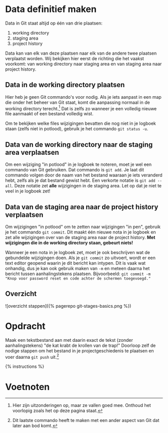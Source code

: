 # Data definitief maken
Data in Git staat altijd op één van drie plaatsen:

1. working directory
2. staging area
3. project history

Data kan van elk van deze plaatsen naar elk van de andere twee plaatsen verplaatst worden. Wij bekijken hier eerst de richting die het vaakst voorkomt: van working directory naar staging area en van staging area naar project history.

## Data in de working directory plaatsen
Hier heb je geen Git commando's voor nodig. Als je iets aanpast in een map die onder het beheer van Git staat, komt die aanpassing normaal in de working directory terecht.[^1] Dat is zelfs zo wanneer je een volledig nieuwe file aanmaakt of een bestand volledig wist.

Om te bekijken welke files wijzigingen bevatten die nog niet in je logboek staan (zelfs niet in potlood), gebruik je het commando `git status -u`.

## Data van de working directory naar de staging area verplaatsen
Om een wijziging "in potlood" in je logboek te noteren, moet je wel een commando van Git gebruiken. Dat commando is `git add`. Je laat dit commando volgen door de naam van het bestand waaraan je iets veranderd hebt, zelfs als je dat bestand gewist hebt. Een verkorte notatie is `git add --all`. Deze notatie zet **alle** wijzigingen in de staging area. Let op dat je niet te veel in je logboek zet!

## Data van de staging area naar de project history verplaatsen
Om wijzigingen "in potlood" om te zetten naar wijzigingen "in pen", gebruik je het commando `git commit`. Dit maakt één nieuwe nota in je logboek en zet alle wijzigingen over van de staging area naar de project history. **Met wijzigingen die in de working directory staan, gebeurt niets!**

Wanneer je een nota in je logboek zet, moet je ook beschrijven wat de gebundelde wijzigingen doen. Als je `git commit` zo uitvoert, wordt er een text editor geopend waarin je dit bericht kan intypen. Dit is vaak wat onhandig, dus je kan ook gebruik maken van `-m` en meteen daarna het bericht tussen aanhalingstekens plaatsen. Bijvoorbeeld: `git commit -m "Knop voor password reset en code achter de schermen toegevoegd."`

## Overzicht
![overzicht stappen]({% pagerepo git-stages-basics.png %})

# Opdracht
Maak een tekstbestand aan met daarin exact de tekst (zonder aanhalingstekens) "de kat krabt de krollen van de trap!" Doorloop zelf de nodige stappen om het bestand in je projectgeschiedenis te plaatsen en voer daarna `git push` uit.[^2]

{% instructions %}

# Voetnoten
[^1]: Hier zijn uitzonderingen op, maar ze vallen goed mee. Onthoud het voorlopig zoals het op deze pagina staat.
[^2]: Dit laatste commando heeft te maken met een ander aspect van Git dat later aan bod komt.
